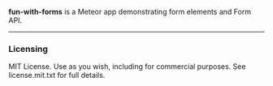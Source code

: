 
**fun-with-forms** is a Meteor app demonstrating form elements and Form API.

------------------------
### Licensing

MIT License. Use as you wish, including for commercial purposes.
See license.mit.txt for full details.
